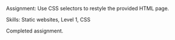 Assignment: Use CSS selectors to restyle the provided HTML page.

Skills: Static websites, Level 1, CSS

Completed assignment.